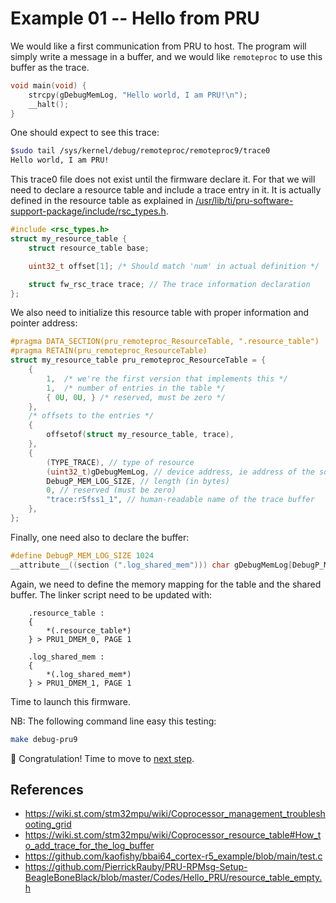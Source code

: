 # Example 01 -- Hello from PRU

We would like a first communication from PRU to host. 
The program will simply write a message in a buffer, and we would like `remoteproc` to use this buffer as the trace. 

```c
void main(void) {
    strcpy(gDebugMemLog, "Hello world, I am PRU!\n");
    __halt();
}
```

One should expect to see this trace:

```sh
$sudo tail /sys/kernel/debug/remoteproc/remoteproc9/trace0
Hello world, I am PRU!
```

This trace0 file does not exist until the firmware declare it. For that we will need to declare a resource table and include a trace entry in it. It is actually defined in the resource table as explained in [/usr/lib/ti/pru-software-support-package/include/rsc_types.h](file:///usr/lib/ti/pru-software-support-package/include/rsc_types.h).

```c
#include <rsc_types.h>
struct my_resource_table {
	struct resource_table base;

	uint32_t offset[1]; /* Should match 'num' in actual definition */

    struct fw_rsc_trace trace; // The trace information declaration
};
```

We also need to initialize this resource table with proper information and pointer address:

```c
#pragma DATA_SECTION(pru_remoteproc_ResourceTable, ".resource_table")
#pragma RETAIN(pru_remoteproc_ResourceTable)
struct my_resource_table pru_remoteproc_ResourceTable = {
    {
        1,	/* we're the first version that implements this */
        1,	/* number of entries in the table */
        { 0U, 0U, } /* reserved, must be zero */
    },
    /* offsets to the entries */
    {
        offsetof(struct my_resource_table, trace),
    },
    {
        (TYPE_TRACE), // type of resource
        (uint32_t)gDebugMemLog, // device address, ie address of the so called shared buffer for trace
        DebugP_MEM_LOG_SIZE, // length (in bytes)
        0, // reserved (must be zero)
        "trace:r5fss1_1", // human-readable name of the trace buffer
    },
};
```

Finally, one need also to declare the buffer:

```c
#define DebugP_MEM_LOG_SIZE 1024
__attribute__((section (".log_shared_mem"))) char gDebugMemLog[DebugP_MEM_LOG_SIZE];
```

Again, we need to define the memory mapping for the table and the shared buffer. The linker script need to be updated with:

```
	.resource_table :
	{
		*(.resource_table*)
	} > PRU1_DMEM_0, PAGE 1

	.log_shared_mem :
	{
		*(.log_shared_mem*)
	} > PRU1_DMEM_1, PAGE 1
```

Time to launch this firmware.

NB: The following command line easy this testing:

```sh
make debug-pru9
```

:partying_face: Congratulation! Time to move to [next step](../example-02/).

## References

* https://wiki.st.com/stm32mpu/wiki/Coprocessor_management_troubleshooting_grid
* https://wiki.st.com/stm32mpu/wiki/Coprocessor_resource_table#How_to_add_trace_for_the_log_buffer
* https://github.com/kaofishy/bbai64_cortex-r5_example/blob/main/test.c
* https://github.com/PierrickRauby/PRU-RPMsg-Setup-BeagleBoneBlack/blob/master/Codes/Hello_PRU/resource_table_empty.h